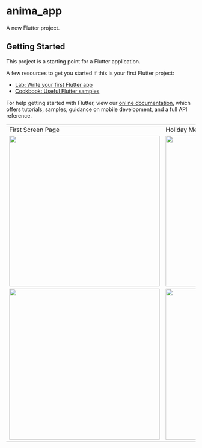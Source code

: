 # anima_app

A new Flutter project.

## Getting Started

This project is a starting point for a Flutter application.

A few resources to get you started if this is your first Flutter project:

- [Lab: Write your first Flutter app](https://flutter.dev/docs/get-started/codelab)
- [Cookbook: Useful Flutter samples](https://flutter.dev/docs/cookbook)

For help getting started with Flutter, view our
[online documentation](https://flutter.dev/docs), which offers tutorials,
samples, guidance on mobile development, and a full API reference.


<table>
  <tr>
    <td>First Screen Page</td>
     <td>Holiday Mention</td>
     <td>Present day in purple and selected day in pink</td>
  </tr>
  <tr>
    <td><img src="https://user-images.githubusercontent.com/65761533/107284170-09e2d080-6a66-11eb-86b0-52858eba7936.png"  height=400></td>
    <td><img src="https://user-images.githubusercontent.com/65761533/107284188-10714800-6a66-11eb-9825-3610f9ec6835.png"  height=400></td>
    <td><img src="https://user-images.githubusercontent.com/65761533/107284203-15ce9280-6a66-11eb-9039-e502509c6a67.png"  height=400></td>
  </tr>
  <tr>
     <td><img src="https://user-images.githubusercontent.com/65761533/107284223-1f57fa80-6a66-11eb-8c11-263bccd160e6.png"  height=400></td>
    <td><img src="https://user-images.githubusercontent.com/65761533/107284245-27b03580-6a66-11eb-9701-1be6bf16a7b5.png"  height=400></td>
   </tr>
 </table>

